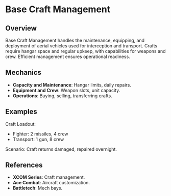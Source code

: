 # Base Craft Management

## Overview
Base Craft Management handles the maintenance, equipping, and deployment of aerial vehicles used for interception and transport. Crafts require hangar space and regular upkeep, with capabilities for weapons and crew. Efficient management ensures operational readiness.

## Mechanics
- **Capacity and Maintenance**: Hangar limits, daily repairs.
- **Equipment and Crew**: Weapon slots, unit capacity.
- **Operations**: Buying, selling, transferring crafts.

## Examples

Craft Loadout:
- Fighter: 2 missiles, 4 crew
- Transport: 1 gun, 8 crew

Scenario: Craft returns damaged, repaired overnight.

## References
- **XCOM Series**: Craft management.
- **Ace Combat**: Aircraft customization.
- **Battletech**: Mech bays.